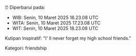 ⏰ Diperbarui pada:
- WIB: Senin, 10 Maret 2025 16.23.08 UTC
- WITA: Senin, 10 Maret 2025 17.23.08 UTC
- WIT: Senin, 10 Maret 2025 18.23.08 UTC

Kutipan Inspiratif:
"I' ll never forget my high school friends."


Kategori: friendship

